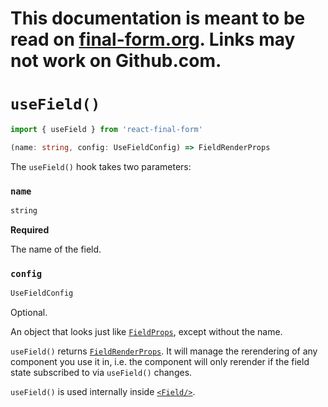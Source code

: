 # This documentation is meant to be read on [final-form.org](https://final-form.org/docs/react-final-form/api/useField). Links may not work on Github.com.

# `useField()`

```ts
import { useField } from 'react-final-form'
```

<!-- prettier-ignore -->
```ts
(name: string, config: UseFieldConfig) => FieldRenderProps
```

The `useField()` hook takes two parameters:

### `name`

```ts
string
```

**Required**

The name of the field.

### `config`

```ts
UseFieldConfig
```

Optional.

An object that looks just like [`FieldProps`](../types/FieldProps), except without the name.

`useField()` returns [`FieldRenderProps`](../types/FieldRenderProps). It will manage the rerendering of any component you use it in, i.e. the component will only rerender if the field state subscribed to via `useField()` changes.

`useField()` is used internally inside [`<Field/>`](Field).
